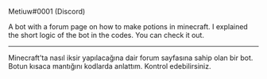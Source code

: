 Metiuw#0001 (Discord)

A bot with a forum page on how to make potions in minecraft. I explained the short logic of the bot in the codes. You can check it out.

---------------------------------

Minecraft'ta nasıl iksir yapılacağına dair forum sayfasına sahip olan bir bot. Botun kısaca mantığını kodlarda anlattım. Kontrol edebilirsiniz.
